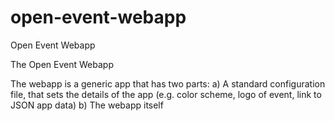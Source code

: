 # open-event-webapp
Open Event Webapp

The Open Event Webapp

The webapp is a generic app that has two parts: a) A standard configuration file, that sets the details of the app (e.g. color scheme, logo of event, link to JSON app data) b) The webapp itself

